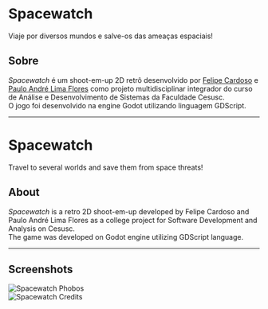 # Spacewatch

Viaje por diversos mundos e salve-os das ameaças espaciais!

## Sobre

*Spacewatch* é um shoot-em-up 2D retrô desenvolvido por [Felipe Cardoso](https://github.com/felipecrdos) e [Paulo André Lima Flores](https://github.com/pandre-lf) como projeto multidisciplinar integrador do curso de Análise e Desenvolvimento de Sistemas da Faculdade Cesusc.  
O jogo foi desenvolvido na engine Godot utilizando linguagem GDScript.

___

# Spacewatch

Travel to several worlds and save them from space threats!

## About

*Spacewatch* is a retro 2D shoot-em-up developed by Felipe Cardoso and Paulo André Lima Flores as a college project for Software Development and Analysis on Cesusc.  
The game was developed on Godot engine utilizing GDScript language.

___

## Screenshots

![Spacewatch Phobos](https://i.ibb.co/3BN8fN7/vshooter01.png)  
![Spacewatch Credits](https://i.ibb.co/gmNySkM/vshooter03.png)
